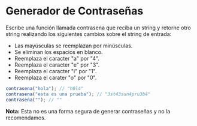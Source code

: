 # Generador de Contraseñas

Escribe una función llamada contrasena que reciba un string y retorne otro string realizando los siguientes cambios sobre el string de entrada:

* Las mayúsculas se reemplazan por minúsculas.
* Se eliminan los espacios en blanco.
* Reemplaza el caracter "a" por "4".
* Reemplaza el caracter "e" por "3".
* Reemplaza el caracter "i" por "1".
* Reemplaza el carater "o" por "0".

```javascript
contrasena("hola"); // "h0l4"
contrasena("esta es una prueba"); // "3st43sun4pru3b4"
contrasena(""); // ""
```

**Nota:** Esta no es una forma segura de generar contraseñas y no la recomendamos.
